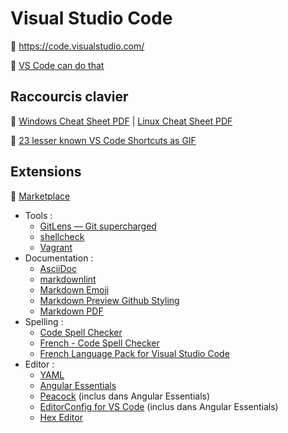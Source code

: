 # Visual Studio Code

:link: <https://code.visualstudio.com/>

:link: [VS Code can do that](https://vscodecandothat.com/)

## Raccourcis clavier

:link: [Windows Cheat Sheet PDF](https://code.visualstudio.com/shortcuts/keyboard-shortcuts-windows.pdf) |  [Linux Cheat Sheet PDF](https://code.visualstudio.com/shortcuts/keyboard-shortcuts-linux.pdf)

:link: [23 lesser known VS Code Shortcuts as GIF](https://dev.to/devmount/23-lesser-known-vs-code-shortcuts-as-gif-80)

## Extensions

:link: [Marketplace](https://marketplace.visualstudio.com/)

* Tools :
  * [GitLens — Git supercharged](https://marketplace.visualstudio.com/items?itemName=eamodio.gitlens)
  * [shellcheck](https://marketplace.visualstudio.com/items?itemName=timonwong.shellcheck)
  * [Vagrant](https://marketplace.visualstudio.com/items?itemName=bbenoist.vagrant)
* Documentation :
  * [AsciiDoc](https://marketplace.visualstudio.com/items?itemName=joaompinto.asciidoctor-vscode)
  * [markdownlint](https://marketplace.visualstudio.com/items?itemName=DavidAnson.vscode-markdownlint)
  * [Markdown Emoji](https://marketplace.visualstudio.com/items?itemName=bierner.markdown-emoji)
  * [Markdown Preview Github Styling](https://marketplace.visualstudio.com/items?itemName=bierner.markdown-preview-github-styles)
  * [Markdown PDF](https://marketplace.visualstudio.com/items?itemName=yzane.markdown-pdf)
* Spelling :
  * [Code Spell Checker](https://marketplace.visualstudio.com/items?itemName=streetsidesoftware.code-spell-checker)
  * [French - Code Spell Checker](https://marketplace.visualstudio.com/items?itemName=streetsidesoftware.code-spell-checker-french)
  * [French Language Pack for Visual Studio Code](https://marketplace.visualstudio.com/items?itemName=MS-CEINTL.vscode-language-pack-fr)
* Editor :
  * [YAML](https://marketplace.visualstudio.com/items?itemName=redhat.vscode-yaml)
  * [Angular Essentials](https://marketplace.visualstudio.com/items?itemName=johnpapa.angular-essentials)
  * [Peacock](https://marketplace.visualstudio.com/items?itemName=johnpapa.vscode-peacock) (inclus dans Angular Essentials)
  * [EditorConfig for VS Code](https://marketplace.visualstudio.com/items?itemName=EditorConfig.EditorConfig) (inclus dans Angular Essentials)
  * [Hex Editor](https://marketplace.visualstudio.com/items?itemName=ms-vscode.hexeditor)
